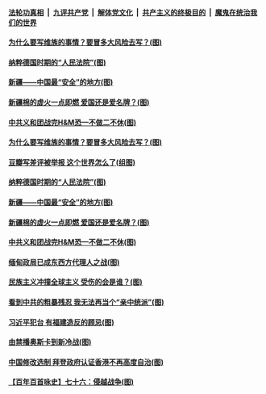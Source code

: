 ####  [法轮功真相](../../../../basic/blob/master/README.md?t=04032031) &nbsp;|&nbsp; [九评共产党](../../../../9ping.md/blob/master/README.md?t=04032031) &nbsp;|&nbsp; [解体党文化](../../../../jtdwh.md/blob/master/README.md?t=04032031)  &nbsp;|&nbsp; [共产主义的终极目的](../../../../gczydzjmd.md/blob/master/README.md?t=04032031) &nbsp;|&nbsp; [魔鬼在统治我们的世界](../../../../mgztzwmdsj.md/blob/master/README.md?t=04032031) 

#### [为什么要写维族的事情？要冒多大风险去写？(图)](../pages/p4/967572.md?t=04032031) 

#### [纳粹德国时期的“人民法院”(图)](../pages/p4/967575.md?t=04032031) 

#### [新疆——中国最“安全”的地方(图)](../pages/p4/967571.md?t=04032031) 


#### [新疆棉的虚火一点即燃 爱国还是爱名牌？(图)](../pages/p4/967499.md?t=04032031) 

#### [中共义和团战完H&amp;M恐一不做二不休(图)](../pages/p4/967490.md?t=04032031) 



#### [为什么要写维族的事情？要冒多大风险去写？(图)](../pages/p4/967572.md?t=04032031) 

#### [豆瓣写差评被举报 这个世界怎么了(组图)](../pages/p4/967577.md?t=04032031) 

#### [纳粹德国时期的“人民法院”(图)](../pages/p4/967575.md?t=04032031) 

#### [新疆——中国最“安全”的地方(图)](../pages/p4/967571.md?t=04032031) 



#### [新疆棉的虚火一点即燃 爱国还是爱名牌？(图)](../pages/p4/967499.md?t=04032031) 

#### [中共义和团战完H&amp;M恐一不做二不休(图)](../pages/p4/967490.md?t=04032031) 

#### [缅甸政局已成东西方代理人之战(图)](../pages/p4/967487.md?t=04032031) 

#### [民族主义冲撞全球主义 受伤的会是谁？(图)](../pages/p4/967496.md?t=04032031) 


#### [看到中共的粗暴残忍 我无法再当个“亲中统派”(图)](../pages/p4/967404.md?t=04032031) 

#### [习近平犯台 有福建造反的顾忌(图)](../pages/p4/967401.md?t=04032031) 

#### [由禁播奥斯卡到新冷战(图)](../pages/p4/967399.md?t=04032031) 

#### [中国修改选制 拜登政府认证香港不再高度自治(图)](../pages/p4/967396.md?t=04032031) 


#### [【百年百首咏史】七十六：侵越战争(图)](../pages/p4/967323.md?t=04032031) 


